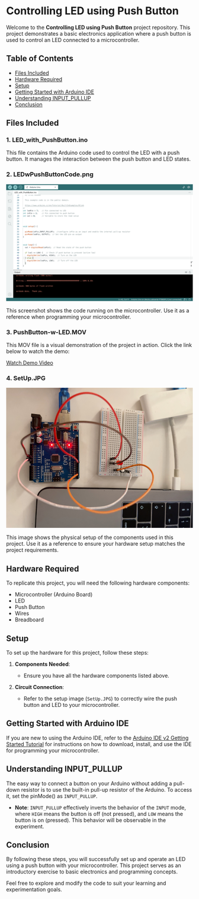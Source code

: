 # Controlling LED using Push Button

Welcome to the **Controlling LED using Push Button** project repository. This project demonstrates a basic electronics application where a push button is used to control an LED connected to a microcontroller.

## Table of Contents

- [Files Included](#files-included)
- [Hardware Required](#hardware-required)
- [Setup](#setup)
- [Getting Started with Arduino IDE](#getting-started-with-arduino-ide)
- [Understanding INPUT_PULLUP](#understanding-input_pullup)
- [Conclusion](#conclusion)

## Files Included

### 1. LED_with_PushButton.ino

This file contains the Arduino code used to control the LED with a push button. It manages the interaction between the push button and LED states.

### 2. LEDwPushButtonCode.png

![Code Screenshot](LEDwPushButtonCode.png)

This screenshot shows the code running on the microcontroller. Use it as a reference when programming your microcontroller.

### 3. PushButton-w-LED.MOV

This MOV file is a visual demonstration of the project in action. Click the link below to watch the demo:

[Watch Demo Video](https://github.com/shathalshehri/Controlling-LED-using-Push-button/blob/main/PushButton-w-LED.MOV)

### 4. SetUp.JPG

![Setup Image](SetUp.JPG)

This image shows the physical setup of the components used in this project. Use it as a reference to ensure your hardware setup matches the project requirements.

## Hardware Required

To replicate this project, you will need the following hardware components:

- Microcontroller (Arduino Board)
- LED
- Push Button
- Wires
- Breadboard

## Setup

To set up the hardware for this project, follow these steps:

1. **Components Needed**:
   - Ensure you have all the hardware components listed above.
   
2. **Circuit Connection**:
   - Refer to the setup image (`SetUp.JPG`) to correctly wire the push button and LED to your microcontroller.

## Getting Started with Arduino IDE

If you are new to using the Arduino IDE, refer to the [Arduino IDE v2 Getting Started Tutorial](https://docs.arduino.cc/software/ide-v2/tutorials/getting-started-ide-v2/) for instructions on how to download, install, and use the IDE for programming your microcontroller.

## Understanding INPUT_PULLUP

The easy way to connect a button on your Arduino without adding a pull-down resistor is to use the built-in pull-up resistor of the Arduino. To access it, set the pinMode() as `INPUT_PULLUP`. 

- **Note**: `INPUT_PULLUP` effectively inverts the behavior of the `INPUT` mode, where `HIGH` means the button is off (not pressed), and `LOW` means the button is on (pressed). This behavior will be observable in the experiment.

## Conclusion

By following these steps, you will successfully set up and operate an LED using a push button with your microcontroller. This project serves as an introductory exercise to basic electronics and programming concepts.

Feel free to explore and modify the code to suit your learning and experimentation goals. 

